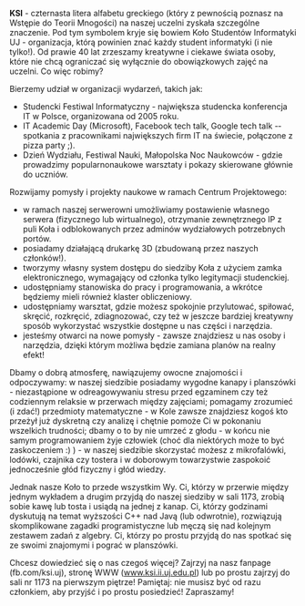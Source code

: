 __KSI__ ­- czternasta litera alfabetu greckiego (który z pewnością poznasz na Wstępie do Teorii Mnogości) na naszej uczelni zyskała szczególne znaczenie. Pod tym symbolem kryje się bowiem Koło Studentów Informatyki UJ - organizacja, którą powinien znać każdy student informatyki (i nie tylko!). Od prawie 40 lat zrzeszamy kreatywne i ciekawe świata osoby, które nie chcą ograniczać się wyłącznie do obowiązkowych zajęć na uczelni. Co więc robimy?

Bierzemy udział w organizacji wydarzeń, takich jak:
+ Studencki Festiwal Informatyczny ­- największa studencka konferencja IT w Polsce, organizowana od 2005 roku.
+ IT Academic Day (Microsoft), Facebook tech talk, Google tech talk -­ spotkania z pracownikami największych firm IT na świecie, połączone z pizza party ;).
+ Dzień Wydziału, Festiwal Nauki, Małopolska Noc Naukowców ­- gdzie prowadzimy popularnonaukowe warsztaty i pokazy skierowane głównie do uczniów.

Rozwijamy pomysły i projekty naukowe w ramach Centrum Projektowego:
+ w ramach naszej serwerowni umożliwiamy postawienie własnego serwera (fizycznego lub wirtualnego), otrzymanie zewnętrznego IP z puli Koła i odblokowanych przez adminów wydziałowych potrzebnych portów.
+ posiadamy działającą drukarkę 3D (zbudowaną przez naszych członków!).
+ tworzymy własny system dostępu do siedziby Koła z użyciem zamka elektronicznego, wymagający od członka tylko legitymacji studenckiej.
+ udostępniamy stanowiska do pracy i programowania, a wkrótce będziemy mieli również klaster obliczeniowy.
+ udostępniamy warsztat, gdzie możesz spokojnie przylutować, spiłować, skręcić, rozkręcić, zdiagnozować, czy też w jeszcze bardziej kreatywny sposób wykorzystać wszystkie dostępne u nas części i narzędzia.
+ jesteśmy otwarci na nowe pomysły - zawsze znajdziesz u nas osoby i narzędzia, dzięki którym możliwa będzie zamiana planów na realny efekt!

Dbamy o dobrą atmosferę, nawiązujemy owocne znajomości i odpoczywamy: w naszej siedzibie posiadamy wygodne kanapy i planszówki - niezastąpione w odreagowywaniu stresu przed egzaminem czy też codziennym relaksie w przerwach między zajęciami; pomagamy zrozumieć (i zdać!) przedmioty matematyczne - w Kole zawsze znajdziesz kogoś kto przeżył już dyskretną czy analizę i chętnie pomoże Ci w pokonaniu wszelkich trudności; dbamy o to by nie umrzeć z głodu - w końcu nie samym programowaniem żyje człowiek (choć dla niektórych może to być zaskoczeniem :) ) - w naszej siedzibie skorzystać możesz z mikrofalówki, lodówki, czajnika czy tostera i w doborowym towarzystwie zaspokoić jednocześnie głód fizyczny i głód wiedzy.

Jednak nasze Koło to przede wszystkim Wy. Ci, którzy w przerwie między jednym wykładem a drugim  przyjdą do naszej siedziby w sali 1173, zrobią sobie kawę lub tosta i usiądą na jednej z kanap. Ci, którzy godzinami dyskutują na temat wyższości C++ nad Javą (lub odwrotnie), rozwiązują skomplikowane zagadki programistyczne lub męczą się nad kolejnym zestawem zadań z algebry. Ci, którzy po prostu przyjdą do nas spotkać się ze swoimi znajomymi i pograć w planszówki.

Chcesz dowiedzieć się o nas czegoś więcej? Zajrzyj na nasz fanpage (fb.com/ksi.uj), stronę  WWW (www.ksi.ii.uj.edu.pl) lub po prostu zajrzyj do sali nr 1173 na pierwszym piętrze! Pamiętaj: nie musisz być od razu członkiem, aby przyjść i po prostu posiedzieć! Zapraszamy!
